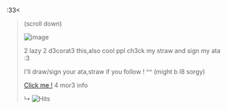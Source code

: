  :33< 
>
>  (scroll down)
>
> ![image](https://github.com/user-attachments/assets/64559f80-3756-4b60-b0cc-8551dd6bdfb3)
>
>
>
>
>
> 2 lazy 2 d3corat3 this,also cool ppl ch3ck my straw and sign my ata :3
>
>I'll draw/sign your ata,straw if you follow ! ^^ (might b l8 sorgy)
>
> [Click me !](https://github.com/kynazz/uh) 4 mor3 info
>
>↳ ![Hits](https://komarev.com/ghpvc/?username=kynazz&label=Zzz&color=blue&style=flat)
